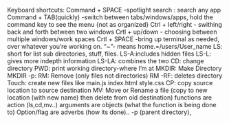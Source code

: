 Keyboard shortcuts:
Command + SPACE -spotlight search : search any app
Command + TAB(quickly) -switch between tabs/windows/apps, hold the command key to see the menu {not as organized}
Ctrl + left/right - swithing back and forth between two windows
Crtl + up/down - choosing between multiple windows/work spaces
Crtl + SPACE -bring up terminal as needed, over whatever you’re working on.
“~”- means home.=/users/User_name
LS: short for list sub directories, stuff, files.
LS-A:includes hidden files
LS-L: gives more indepth information
LS-LA: combines the two
CD: change directory
PWD: print working directory-where I’m at
MKDIR: Make Directory
MKDIR -p:
RM: Remove (only files not directories)
RM -RF: deletes directory
Touch: create new files like main.js index.html style.css
CP: copy source location to source destination
MV: Move or Rename a file (copy to new location (with new name) then delete from old destination)
functions are action (ls,cd,mv..)
arguments are objects (what the function is being done to)
Option/flag are adverbs (how its done).. -p (parent directory),